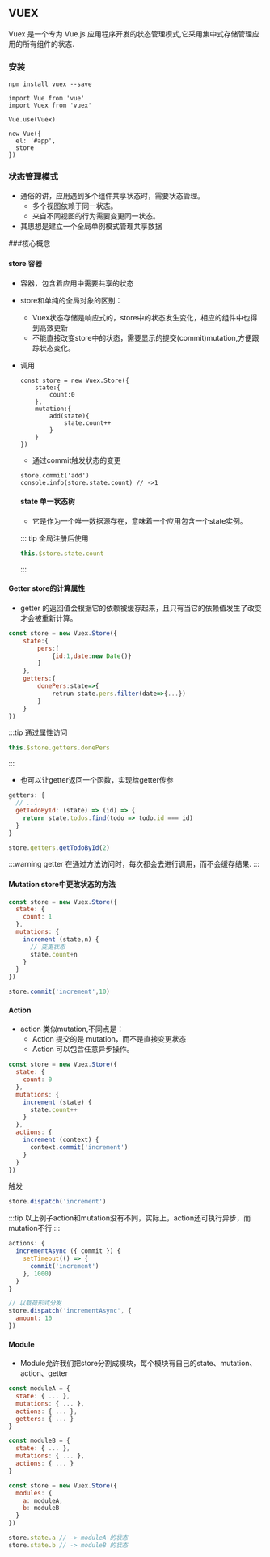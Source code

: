 ## VUEX
Vuex 是一个专为 Vue.js 应用程序开发的状态管理模式,它采用集中式存储管理应用的所有组件的状态.

### 安装
```` 
npm install vuex --save
````
```` js{4}
import Vue from 'vue'
import Vuex from 'vuex'

Vue.use(Vuex)

new Vue({
  el: '#app',
  store
})
````

### 状态管理模式
 + 通俗的讲，应用遇到多个组件共享状态时，需要状态管理。
   + 多个视图依赖于同一状态。
   + 来自不同视图的行为需要变更同一状态。
+ 其思想是建立一个全局单例模式管理共享数据

###核心概念

#### store 容器
 + 容器，包含着应用中需要共享的状态
 + store和单纯的全局对象的区别：
   - Vuex状态存储是响应式的，store中的状态发生变化，相应的组件中也得到高效更新
   - 不能直接改变store中的状态，需要显示的提交(commit)mutation,方便跟踪状态变化。

 + 调用
   ````js{4}
   const store = new Vuex.Store({
       state:{
           count:0
       },
       mutation:{
           add(state){
               state.count++
           }
       }
   })
   ````
   + 通过commit触发状态的变更
   ````js{4}
   store.commit('add')
   console.info(store.state.count) // ->1
   ````

   #### state 单一状态树
   + 它是作为一个唯一数据源存在，意味着一个应用包含一个state实例。

    ::: tip
    全局注册后使用
    ````js
    this.$store.state.count
    ````
    :::

#### Getter store的计算属性
+ getter 的返回值会根据它的依赖被缓存起来，且只有当它的依赖值发生了改变才会被重新计算。
````js
const store = new Vuex.Store({
    state:{
        pers:[
            {id:1,date:new Date()}
        ]
    },
    getters:{
        donePers:state=>{
            retrun state.pers.filter(date=>{...})
        }
    }
})
````

:::tip
通过属性访问
````js
this.$store.getters.donePers
````
:::

+ 也可以让getter返回一个函数，实现给getter传参
````js
getters: {
  // ...
  getTodoById: (state) => (id) => {
    return state.todos.find(todo => todo.id === id)
  }
}
````
````js
store.getters.getTodoById(2) 
````
:::warning
getter 在通过方法访问时，每次都会去进行调用，而不会缓存结果.
:::

#### Mutation store中更改状态的方法
````js
const store = new Vuex.Store({
  state: {
    count: 1
  },
  mutations: {
    increment (state,n) {
      // 变更状态
      state.count+n
    }
  }
})
````
````js
store.commit('increment',10)
````

#### Action 
+ action 类似mutation,不同点是：
  - Action 提交的是 mutation，而不是直接变更状态
  - Action 可以包含任意异步操作。
````js
const store = new Vuex.Store({
  state: {
    count: 0
  },
  mutations: {
    increment (state) {
      state.count++
    }
  },
  actions: {
    increment (context) {
      context.commit('increment')
    }
  }
})
````
触发
````js
store.dispatch('increment')
````  

:::tip
以上例子action和mutation没有不同，实际上，action还可执行异步，而mutation不行
:::
````js
actions: {
  incrementAsync ({ commit }) {
    setTimeout(() => {
      commit('increment')
    }, 1000)
  }
}
````
````js
// 以载荷形式分发
store.dispatch('incrementAsync', {
  amount: 10
})
````

#### Module 
+ Module允许我们把store分割成模块，每个模块有自己的state、mutation、action、getter
````js
const moduleA = {
  state: { ... },
  mutations: { ... },
  actions: { ... },
  getters: { ... }
}

const moduleB = {
  state: { ... },
  mutations: { ... },
  actions: { ... }
}

const store = new Vuex.Store({
  modules: {
    a: moduleA,
    b: moduleB
  }
})

store.state.a // -> moduleA 的状态
store.state.b // -> moduleB 的状态
````




